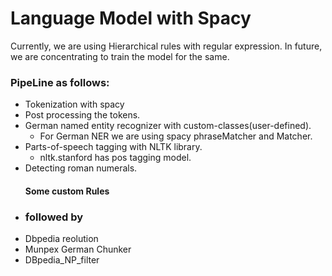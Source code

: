 # Language Model with Spacy
Currently, we are using Hierarchical rules with regular expression. 
In future, we are concentrating to train the model for the same.
### PipeLine as follows:
  * Tokenization with spacy
  * Post processing the tokens.
  * German named entity recognizer with custom-classes(user-defined).
    - For German NER we are using spacy phraseMatcher and Matcher.
  * Parts-of-speech tagging with NLTK library.
    - nltk.stanford has pos tagging model.
  * Detecting roman numerals.
    #### Some custom Rules   
  * ### followed by 
  * Dbpedia reolution
  * Munpex German Chunker
  * DBpedia_NP_filter
